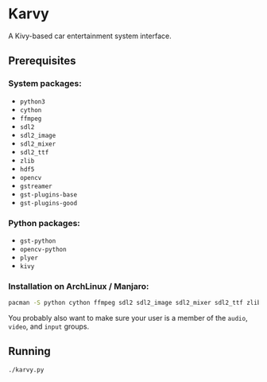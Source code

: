 Karvy
=====

A Kivy-based car entertainment system interface.


Prerequisites
-------------

### System packages:

- `python3`
- `cython`
- `ffmpeg`
- `sdl2`
- `sdl2_image`
- `sdl2_mixer`
- `sdl2_ttf`
- `zlib`
- `hdf5`
- `opencv`
- `gstreamer`
- `gst-plugins-base`
- `gst-plugins-good`

### Python packages:

- `gst-python`
- `opencv-python`
- `plyer`
- `kivy`

### Installation on ArchLinux / Manjaro:

```bash
pacman -S python cython ffmpeg sdl2 sdl2_image sdl2_mixer sdl2_ttf zlib gstreamer gst-plugins-base gst-plugins-good hdf5 opencv gst-python python-kivy
```

You probably also want to make sure your user is a member of the `audio`, `video`, and `input` groups.


Running
-------

```bash
./karvy.py
```
